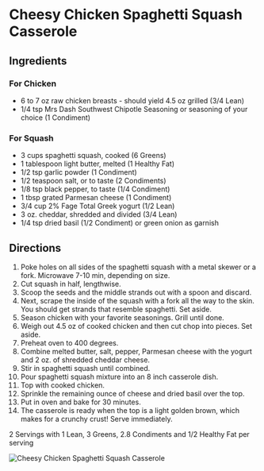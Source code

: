 # Cheesy Chicken Spaghetti Squash Casserole

## Ingredients
### For Chicken
* 6 to 7 oz raw chicken breasts - should yield 4.5 oz grilled (3/4 Lean)
* 1/4 tsp Mrs Dash Southwest Chipotle Seasoning or seasoning of your choice (1 Condiment)

### For Squash
* 3 cups spaghetti squash, cooked (6 Greens)
* 1 tablespoon light butter, melted (1 Healthy Fat)
* 1/2 tsp garlic powder (1 Condiment)
* 1/2 teaspoon salt, or to taste (2 Condiments)
* 1/8 tsp black pepper, to taste (1/4 Condiment)
* 1 tbsp grated Parmesan cheese (1 Condiment)
* 3/4 cup 2% Fage Total Greek yogurt (1/2 Lean)
* 3 oz. cheddar, shredded and divided (3/4 Lean)
* 1/4 tsp dried basil (1/2 Condiment) or green onion as garnish

## Directions
1. Poke holes on all sides of the spaghetti squash with a metal skewer or a fork. Microwave 7-10 min, depending on size. 
2. Cut squash in half, lengthwise. 
3. Scoop the seeds and the middle strands out with a spoon and discard. 
4. Next, scrape the inside of the squash with a fork all the way to the skin. You should get strands that resemble spaghetti. Set aside.
5. Season chicken with your favorite seasonings. Grill until done. 
6. Weigh out 4.5 oz of cooked chicken and then cut chop into pieces. Set aside.
7. Preheat oven to 400 degrees. 
8. Combine melted butter, salt, pepper, Parmesan cheese with the yogurt and 2 oz. of shredded cheddar cheese. 
9. Stir in spaghetti squash until combined. 
10. Pour spaghetti squash mixture into an 8 inch casserole dish. 
11. Top with cooked chicken. 
12. Sprinkle the remaining ounce of cheese and dried basil over the top. 
13. Put in oven and bake for 30 minutes. 
14. The casserole is ready when the top is a light golden brown, which makes for a crunchy crust! Serve immediately.

2 Servings with 1 Lean, 3 Greens, 2.8 Condiments and 1/2 Healthy Fat per serving

![Cheesy Chicken Spaghetti Squash Casserole](./Cheesy%20Chicken%20Spaghetti%20Squash%20Casserole.png)

